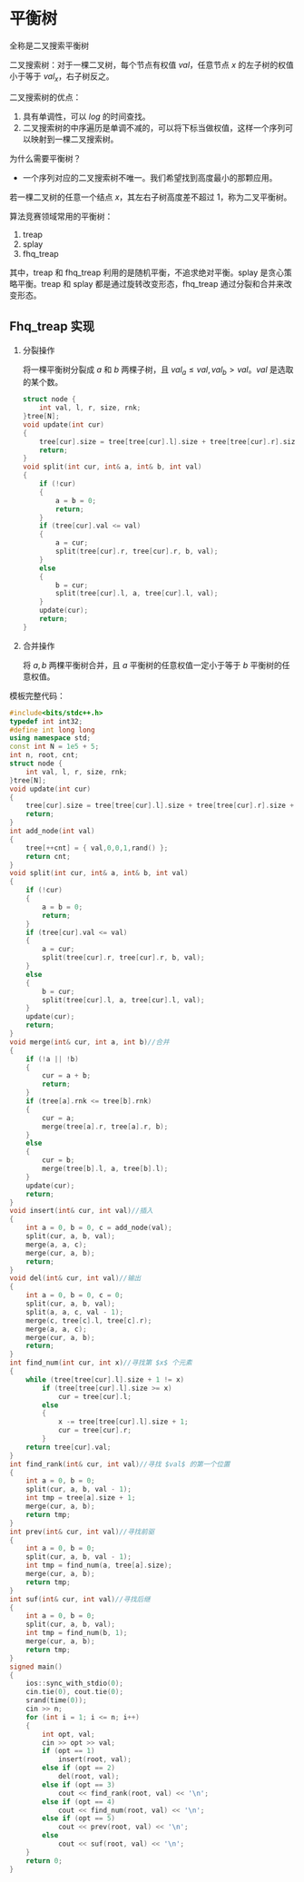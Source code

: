 <script>
document.body.parentElement.lang = "zh-cn";
//在head添加string
document.head.innerHTML += `
<title>wbw121124's blog</title>
<link rel="stylesheet" href="/vs2015.css">
<link rel="stylesheet" href="/katex/katex.min.css">
<style>
	@keyframes spin {
		0% {
			transform: rotate(0deg);
		opacity: 1;
		}
		100% {
			transform: rotate(360deg);
			opacity: 0.8;
		}
	}
	.loader-overlay {
		position: fixed;
		top: 0;
		left: 0;
		width: 100%;
		height: 100%;
		background: rgba(255, 255, 255, 0.8);
		display: flex;
		justify-content: center;
		align-items: center;
		z-index: 9999;
		transition: opacity 0.5s ease;
	}
	.loader {
		width: 10em;
		height: 10em;
		border-radius: 50%;
		background: conic-gradient(rgb(10, 182, 212) 0% 20%, rgba(0, 0, 0, 0) 20%);
		animation: spin 1s linear infinite;
		box-shadow: 0 0 20px rgba(0, 0, 0, 0.1);
	}
	a.navbar-brand {
		white-space: normal;
		text-align: center;
		word-break: break-all;
	}
	a {
		color: #0077cc;
	}
	.btn-primary {
		color: #fff;
		background-color: #1b6ec2;
		border-color: #1861ac;
	}
	.nav-pills .nav-link.active,
	.nav-pills .show>.nav-link {
		color: #fff;
		background-color: #1b6ec2;
		border-color: #1861ac;
	}
	.border-top {
		border-top: 1px solid #e5e5e5;
	}
	.border-bottom {
	border-bottom: 1px solid #e5e5e5;
	}
	.box-shadow {
		box-shadow: 0 .25rem .75rem rgba(0, 0, 0, .05);
	}
	button.accept-policy {
		font-size: 1rem;
		line-height: inherit;
	}
	.footer {
		position: absolute;
		bottom: 0;
		width: 100%;
		white-space: nowrap;
		line-height: 60px;
	}
	img {
		max-width: 100%;
	}
	/* for block of numbers */
	.hljs-ln-numbers {
		-webkit-touch-callout: none;
		-webkit-user-select: none;
		-khtml-user-select: none;
		-moz-user-select: none;
		-ms-user-select: none;
		user-select: none;
		text-align: center;
		color: #aaa;
		border-right: 1px solid #aaa;
		vertical-align: top;
		/*padding-right: 10px !important;*/
		padding-right: 0.5em !important;
		/* your custom style here */
		/*margin: auto;*/
	}
	/* for block of code */
	.hljs-ln-code {
		/*padding-left: 10px;*/
		padding-left: 0.5em !important;
	}
	.hljs-prt {
		background-color: #2b2b2b;
		border-radius: 1em;
		box-shadow: 0 10px 30px 0px rgb(0 0 0 / 40%);
	}
/*codecopy*/
	.codecopy-btn {
		z-index: 1;
		position: absolute;
		transition: all 0.5s;
		top: 10px;
		right: 10px;
		width: 90px;
		height: 2em;
		margin: 0;
		border-radius: 5px;
		background-color: rgba(221, 221, 221, .1);
		color: #999;
		text-align: center;
		font-weight: 700;
		font-size: 14px;
		border: 1px solid #2f2f2f00;
	}
	.codecopy-btn:hover {
		background-color: rgba(221, 221, 221, .2);
		/*top: 9px;*/
	}
	.hljs.language-html::before,
	.hljs.language-xml::before {
			content: "HTML/XML"
	}
	.hljs.language-javascript::before {
		content: "JavaScript"
	}
	.hljs.language-c::before {
		content: "C"
	}
	.hljs.language-cpp::before {
		content: "C++"
	}
	.hljs.language-java::before {
		content: "Java"
	}
	.hljs.language-asp::before {
		content: "ASP"
	}
	.hljs.language-actionscript::before {
		content: "ActionScript/Flash/Flex"
	}
	.hljs.language-bash::before {
		content: "Bash"
	}
	.hljs.language-css::before {
		content: "CSS"
	}
	.hljs.language-asp::before {
		content: "ASP"
	}
	.hljs.language-cs::before,
	.hljs.language-csharp::before {
		content: "C#"
	}
	.hljs.language-d::before {
		content: "D"
	}
	.hljs.language-golang::before,
	.hljs.language-go::before {
		content: "Go"
	}
	.hljs.language-json::before {
		content: "JSON"
	}
	.hljs.language-lua::before {
		content: "Lua"
	}
	.hljs.language-less::before {
		content: "LESS"
	}
	.hljs.language-md::before,
	.hljs.language-markdown::before,
	.hljs.language-mkdown::before,
	.hljs.language-mkd::before {
		content: "Markdown"
	}
	.hljs.language-mm::before,
	.hljs.language-objc::before,
	.hljs.language-obj-c::before,
	.hljs.language-objective-c::before {
		content: "Objective-C"
	}
	.hljs.language-php::before {
		content: "PHP"
	}

	.hljs.language-perl::before,
	.hljs.language-pl::before,
	.hljs.language-pm::before {
		content: "Perl"
	}

	.hljs.language-python::before,
	.hljs.language-py::before,
	.hljs.language-gyp::before,
	.hljs.language-ipython::before {
		content: "Python"
	}
	.hljs.language-r::before {
	content: "R"
	}
	.hljs.language-ruby::before,
	.hljs.language-rb::before,
	.hljs.language-gemspec::before,
	.hljs.language-podspec::before,
	.hljs.language-thor::before,
	.hljs.language-irb::before {
		content: "Ruby"
	}
	.hljs.language-sql::before {
		content: "SQL"
	}
	.hljs.language-sh::before,
	.hljs.language-shell::before,
	.hljs.language-Session::before,
	.hljs.language-shellsession::before,
	.hljs.language-console::before {
		content: "Shell"
	}
	.hljs.language-swift::before {
		content: "Swift"
	}
	.hljs.language-vb::before {
		content: "VB/VBScript"
	}
	.hljs.language-yaml::before {
		content: "YAML"
	}
	.hljs {
		border-radius: 1em;
		position: relative;
		display: block;
		overflow-x: hidden;
		color: #999;
		padding-top: 30px !important;
		box-shadow: 0 10px 30px 0px rgb(0 0 0 / 40%)
	}
	.hljs::before {
		content: "";
		position: absolute;
		left: 15px;
		top: 10px;
		overflow: visible;
		width: 12px;
		height: 12px;
		border-radius: 16px;
		box-shadow: 20px 0 #fdbc40, 40px 0 #35cd4b;
		-webkit-box-shadow: 20px 0 #fdbc40, 40px 0 #35cd4b;
		background-color: #fc625d;
		white-space: nowrap;
		text-indent: 75px;
		font-size: 16px;
		line-height: 12px;
		font-weight: 700;
	}
	html {
		font-size: 14px;
	}
	@media (min-width: 768px) {
		html {
			font-size: 16px;
		}
	}
	.btn:focus,
	.btn:active:focus,
	.btn-link.nav-link:focus,
	.form-control:focus,
	.form-check-input:focus {
	box-shadow: 0 0 0 0.1rem white, 0 0 0 0.25rem #258cfb;
	}
	html {
		position: relative;
		min-height: 100%;
	}
	body {
		margin-bottom: 60px;
	}
	@media (max-height: 300px) {
		header {
			position: initial !important;
		}
	}
	main a,
	footer a,
	.a a {
		--background-primary: #1a1a1a;
		--text-bright: #fff;
		--bg-sub-accent-55: rgba(13, 185, 215, .55);
		/*text-shadow: -1px -1px 2px var(--background-primary), -1px 1px 2px var(--background-primary), 1px -1px 2px var(--background-primary), 1px 1px 2px var(--background-primary);
-webkit-text-fill-color: var(--text-bright);*/
		background-position: 0 100%;
		background-repeat: repeat-x;
		background-size: 5px 5px;
		text-decoration: none;
		transition: all .35s ease;
		background-image: linear-gradient(to bottom, var(--bg-sub-accent-55) 0%, var(--bg-sub-accent-55) 100%);
	}
	main a:hover,
	footer a:hover,
	.a a:hover {
		color: white;
		background-size: 5px 50px;
	}
	pre code {
		tab-size: 4;
		/*新宋体*/
		font-family: "新宋体", "Courier New", Courier, monospace;
	}
	body {
		margin: 0 0 60px 0;
	}
	main {
		background: #fffa;
		margin: 2em 1em;
		border: 1px solid #0000;
		box-shadow: 0 5px 1em 0 rgba(0, 0, 0, .1);
		padding: 8px;
	}
	header ul li a {
		color: black;
		text-decoration: none;
	}
	header {
		box-shadow: 0 5px 1em 0 rgba(0, 0, 0, .1);
	}
	/*ul.fy.pagination {
	    display: inline-block;
	    padding: 0;
	    margin: 0;
	}
	
	ul.fy.pagination li {display: inline;}
	
	ul.fy.pagination li a {
	    color: black;
	    float: left;
	    padding: 8px 16px;
	    text-decoration: none;
	}
	
	ul.fy.pagination li a.active {
	    background-color: #79c0ff;
	    color: white;
	}
	
	ul.fy.pagination li a:hover:not(.active) {background-color: #ddd;}
	
	#comments-1 nth-child(2) {
		display: none;
	}
	#comments-1 nth-child(1) {
		display: none;
	}*/
	body {
		counter-reset: section-h1 section-h2 section-h3 section-h4 section-h5 section-h6;
	}
	@media (min-height: 350px) {
		h1 {
			counter-increment: section-h1;
		}
		h1:hover::after {
			content: "h1:" counter(section-h1);
			color: lightgray;
			display: inline;
		}
		h2 {
			counter-increment: section-h2;
		}
		h2:hover::after {
			content: "h2:" counter(section-h2);
			color: lightgray;
			display: inline;
		}
		h3 {
			counter-increment: section-h3;
		}
		h3:hover::after {
			content: "h3:" counter(section-h3);
			color: lightgray;
			display: inline;
		}
		h4 {
			counter-increment: section-h4;
		}
		h4:hover::after {
			content: "h4:" counter(section-h4);
			color: lightgray;
			display: inline;
		}
		h5 {
			counter-increment: section-h5;
		}
		h5:hover::after {
			content: "h5:" counter(section-h5);
			color: lightgray;
			display: inline;
		}
		h6 {
			content: "h6:" counter(section-h6);
		}
		h6:hover::after {
			content: "h6:" counter(section-h6);
			color: lightgray;
			display: inline;
		}
	}
</style>
<style id="comments-style">
	#comments-1 {
		display: none;
	}
	#comments-2 {
		display: block;
	}
</style>`;
</script>
<script src="/katex/katex.min.js"></script>
<script src="/katex/contrib/auto-render.min.js"></script>
<script defer type="module">
import { marked } from '../marked.js';
	renderMathInElement(document.body, {
		delimiters: [
			{ left: '$$', right: '$$', display: true },
			{ left: '$', right: '$', display: false },
		],
	});
	/*const codeBlocks = document.querySelectorAll('#blog-main pre code');
	function fun() {
		// 获取所有的 <pre><code>...</code></pre> 元素
		var preElements = document.querySelectorAll('pre code');
		// 遍历这些元素
		preElements.forEach(function (codeElement) {
			// 创建复制按钮
			var button = document.createElement('button');
			button.textContent = '复制';
			button.classList.add('codecopy-btn'); // 添加类以便样式化
			// 将按钮添加到 code 元素的父元素（即 pre 元素）中
			var div = document.createElement('div');
			div.style = "width:100%;position: relative;";
			div.appendChild(button);
			codeElement.before(div);
			codeElement.parentElement.classList.add("hljs-prt");
			let x = codeElement;
			// 使用 Clipboard.js 初始化复制功能
			let clipboard = new ClipboardJS(button, {
				text: function (trigger) {
					// 返回要复制的文本
					return x.innerText.replace(/\n\n/g, "\n");
				}
			});
			clipboard.on('success', function (e) {
				console.log('复制成功！', e);
				// 可以在这里修改按钮的文本或样式来表示成功
				e.clearSelection(); // 清除选区
				e.trigger.textContent = '复制成功';
				setTimeout(() => {
					e.trigger.textContent = '复制';
				}, 500);
			});
			clipboard.on('error', function (e) {
				console.error('复制失败！', e);
				// 可以在这里处理错误
				e.trigger.textContent = '复制失败';
				setTimeout(() => {
					e.trigger.textContent = '复制';
				}, 500);
			});
		});
	}
	fun();
	window.myloader.hide();
</script>
<script>
// 初始加载检测
document.addEventListener('DOMContentLoaded', () => {
	// 基础DOM加载完成
	fadeOutLoader();
	// 检测动态DOM更新
	const observer = new MutationObserver((mutations) => {
		if (document.querySelector('[data-loading]')) {
			showLoader();
		} else {
			fadeOutLoader();
		}
	});
	observer.observe(document.body, {
		childList: true,
		subtree: true,
		attributes: true
	});
});
function showLoader() {
	const loader = document.getElementById('loader');
	loader.style.display = 'flex';
	loader.style.opacity = '1';
}
function fadeOutLoader() {
	const loader = document.getElementById('loader');
	loader.style.opacity = '0';
	setTimeout(() => {
		loader.style.display = 'none';
	}, 500);
}
showLoader();
window.myloader = { show: showLoader, hide: fadeOutLoader };
</script>

# 平衡树

全称是二叉搜索平衡树

二叉搜索树：对于一棵二叉树，每个节点有权值 $val$，任意节点 $x$ 的左子树的权值小于等于 $val_x$，右子树反之。

二叉搜索树的优点：

1. 具有单调性，可以 $log$ 的时间查找。
2. 二叉搜索树的中序遍历是单调不减的，可以将下标当做权值，这样一个序列可以映射到一棵二叉搜索树。

为什么需要平衡树？

- 一个序列对应的二叉搜索树不唯一。我们希望找到高度最小的那颗应用。

若一棵二叉树的任意一个结点 $x$，其左右子树高度差不超过 $1$，称为二叉平衡树。

算法竞赛领域常用的平衡树：

1. treap
2. splay
3. fhq_treap

其中，treap 和 fhq_treap 利用的是随机平衡，不追求绝对平衡。splay 是贪心策略平衡。treap 和 splay 都是通过旋转改变形态，fhq_treap 通过分裂和合并来改变形态。

## Fhq_treap 实现

1. 分裂操作

	将一棵平衡树分裂成 $a$ 和 $b$ 两棵子树，且 $val_a\le val,val_b>val$。$val$ 是选取的某个数。

	```cpp
	struct node {
		int val, l, r, size, rnk;
	}tree[N];
	void update(int cur)
	{
		tree[cur].size = tree[tree[cur].l].size + tree[tree[cur].r].size + 1;
		return;
	}
	void split(int cur, int& a, int& b, int val)
	{
		if (!cur)
		{
			a = b = 0;
			return;
		}
		if (tree[cur].val <= val)
		{
			a = cur;
			split(tree[cur].r, tree[cur].r, b, val);
		}
		else
		{
			b = cur;
			split(tree[cur].l, a, tree[cur].l, val);
		}
		update(cur);
		return;
	}
	```

2. 合并操作

	将 $a,b$ 两棵平衡树合并，且 $a$ 平衡树的任意权值一定小于等于 $b$ 平衡树的任意权值。

模板完整代码：

```cpp
#include<bits/stdc++.h>
typedef int int32;
#define int long long
using namespace std;
const int N = 1e5 + 5;
int n, root, cnt;
struct node {
	int val, l, r, size, rnk;
}tree[N];
void update(int cur)
{
	tree[cur].size = tree[tree[cur].l].size + tree[tree[cur].r].size + 1;
	return;
}
int add_node(int val)
{
	tree[++cnt] = { val,0,0,1,rand() };
	return cnt;
}
void split(int cur, int& a, int& b, int val)
{
	if (!cur)
	{
		a = b = 0;
		return;
	}
	if (tree[cur].val <= val)
	{
		a = cur;
		split(tree[cur].r, tree[cur].r, b, val);
	}
	else
	{
		b = cur;
		split(tree[cur].l, a, tree[cur].l, val);
	}
	update(cur);
	return;
}
void merge(int& cur, int a, int b)//合并
{
	if (!a || !b)
	{
		cur = a + b;
		return;
	}
	if (tree[a].rnk <= tree[b].rnk)
	{
		cur = a;
		merge(tree[a].r, tree[a].r, b);
	}
	else
	{
		cur = b;
		merge(tree[b].l, a, tree[b].l);
	}
	update(cur);
	return;
}
void insert(int& cur, int val)//插入
{
	int a = 0, b = 0, c = add_node(val);
	split(cur, a, b, val);
	merge(a, a, c);
	merge(cur, a, b);
	return;
}
void del(int& cur, int val)//输出
{
	int a = 0, b = 0, c = 0;
	split(cur, a, b, val);
	split(a, a, c, val - 1);
	merge(c, tree[c].l, tree[c].r);
	merge(a, a, c);
	merge(cur, a, b);
	return;
}
int find_num(int cur, int x)//寻找第 $x$ 个元素
{
	while (tree[tree[cur].l].size + 1 != x)
		if (tree[tree[cur].l].size >= x)
			cur = tree[cur].l;
		else
		{
			x -= tree[tree[cur].l].size + 1;
			cur = tree[cur].r;
		}
	return tree[cur].val;
}
int find_rank(int& cur, int val)//寻找 $val$ 的第一个位置
{
	int a = 0, b = 0;
	split(cur, a, b, val - 1);
	int tmp = tree[a].size + 1;
	merge(cur, a, b);
	return tmp;
}
int prev(int& cur, int val)//寻找前驱
{
	int a = 0, b = 0;
	split(cur, a, b, val - 1);
	int tmp = find_num(a, tree[a].size);
	merge(cur, a, b);
	return tmp;
}
int suf(int& cur, int val)//寻找后继
{
	int a = 0, b = 0;
	split(cur, a, b, val);
	int tmp = find_num(b, 1);
	merge(cur, a, b);
	return tmp;
}
signed main()
{
	ios::sync_with_stdio(0);
	cin.tie(0), cout.tie(0);
	srand(time(0));
	cin >> n;
	for (int i = 1; i <= n; i++)
	{
		int opt, val;
		cin >> opt >> val;
		if (opt == 1)
			insert(root, val);
		else if (opt == 2)
			del(root, val);
		else if (opt == 3)
			cout << find_rank(root, val) << '\n';
		else if (opt == 4)
			cout << find_num(root, val) << '\n';
		else if (opt == 5)
			cout << prev(root, val) << '\n';
		else
			cout << suf(root, val) << '\n';
	}
	return 0;
}
```

